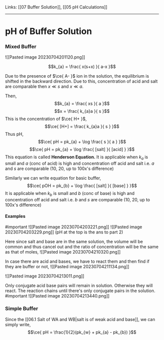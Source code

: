 Links: [[07 Buffer Solution]], [[05 pH Calculations]]
___
#  pH of Buffer Solution
### Mixed Buffer
![[Pasted image 20230704201120.png]]

$$k_{a} = \frac{ x(s+x) }{ a-x }$$

Due to the presence of $\ce{ A- }$ ion in the solution, the equilibrium is shifted in the backward direction. Due to this, concentration of acid and salt are comparable then $x \ll s$ and $x \ll a$. 

Then,
$$k_{a} = \frac{ xs }{ a }$$
$$x = \frac{ k_{a}a }{ s }$$
This is the concentration of $\ce{ H+ }$,
$$\ce{ [H+] = \frac{ k_{a}a }{ s } }$$
Thus pH,
$$\ce{ pH = pk_{a} + \log \frac{ s }{ a } }$$
$$\ce{ pH = pk_{a} + \log \frac{ [salt] }{ [acid] } }$$
This equation is called **Henderson Equation.**
It is applicable when $k_{a}$ is small and $a$ (conc of acid) is high and concentration off acid and salt i.e. $a$ and $s$ are comparable (10, 20, up to 100x's difference)

Similarly we can write equation for basic buffer,
$$\ce{ pOH = pk_{b} + \log \frac{ [salt] }{ [base] }  }$$
It is applicable when $k_{b}$ is small and $b$ (conc of base) is high and concentration off acid and salt i.e. $b$ and $s$ are comparable (10, 20, up to 100x's difference)

#### Examples
#important 
![[Pasted image 20230704203221.png]]
![[Pasted image 20230704203229.png]]
(pH at the top is the ans to part 2)

Here since salt and base are in the same solution, the volume will be common and thus cancel out and the ratio of concentration will be the same as that of moles,
![[Pasted image 20230704210320.png]]

In case there are acid and bases, we have to react them and then find if they are buffer or not,
![[Pasted image 20230704211134.png]]

![[Pasted image 20230704213011.png]]

Only conjugate acid base pairs will remain in solution. Otherwise they will react. The reaction chains until there's only conjugate pairs in the solution. #important 
![[Pasted image 20230704213440.png]]

### Simple Buffer
Since the [[06.1 Salt of WA and WB|salt is of weak acid and base]], we can simply write,
$$\ce{ pH = \frac{1}{2}(pk_{w} + pk_{a} - pk_{b}) }$$
